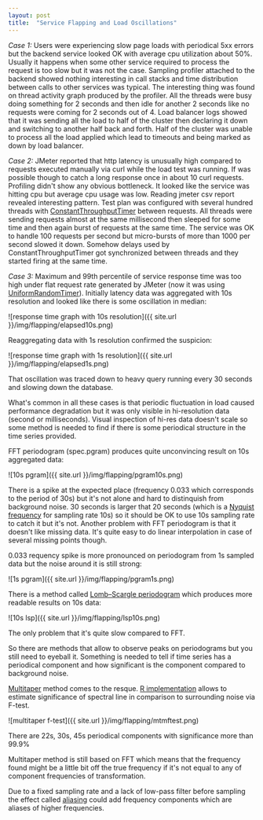 ```yaml
---
layout: post
title:  "Service Flapping and Load Oscillations"
---
```


_Case 1:_ Users were experiencing slow page loads with periodical 5xx errors but the backend service looked OK with average cpu utilization about 50%. Usually it happens when some other service required to process the request is too slow but it was not the case. Sampling profiler attached to the backend showed nothing interesting in call stacks and time distribution between calls to other services was typical. The interesting thing was found on thread activity graph produced by the profiler. All the threads were busy doing something for 2 seconds and then idle for another 2 seconds like no requests were coming for 2 seconds out of 4. Load balancer logs showed that it was sending all the load to half of the cluster then declaring it down and switching to another half back and forth. Half of the cluster was unable to process all the load applied which lead to timeouts and being marked as down by load balancer.

_Case 2:_ JMeter reported that http latency is unusually high compared to requests executed manually via curl while the load test was running. If was possible though to catch a long response once in about 10 curl requests. Profiling didn't show any obvious bottleneck. It looked like the service was hitting cpu but average cpu usage was low. Reading jmeter csv report revealed interesting pattern. Test plan was configured with several hundred threads with [ConstantThroughputTimer](http://jmeter.apache.org/usermanual/component_reference.html#Constant_Throughput_Timer) between requests. All threads were sending requests almost at the same millisecond then sleeped for some time and then again burst of requests at the same time. The service was OK to handle 100 requests per second but micro-bursts of more than 1000 per second slowed it down. Somehow delays used by ConstantThroughputTimer got synchronized between threads and they started firing at the same time.

_Case 3:_ Maximum and 99th percentile of service response time was too high under flat request rate generated by JMeter (now it was using [UniformRandomTimer](http://jmeter.apache.org/usermanual/component_reference.html#Uniform_Random_Timer)). Initially latency data was aggregated with 10s resolution and looked like there is some oscillation in median:

![response time graph with 10s resolution]({{ site.url }}/img/flapping/elapsed10s.png)

Reaggregating data with 1s resolution confirmed the suspicion:

![response time graph with 1s resolution]({{ site.url }}/img/flapping/elapsed1s.png)

That oscillation was traced down to heavy query running every 30 seconds and slowing down the database.


What's common in all these cases is that periodic fluctuation in load caused performance degradation but it was only visible in hi-resolution data (second or milliseconds). Visual inspection of hi-res data doesn't scale so some method is needed to find if there is some periodical structure in the time series provided.

FFT periodogram (spec.pgram) produces quite unconvincing result on 10s aggregated data:

![10s pgram]({{ site.url }}/img/flapping/pgram10s.png)

There is a spike at the expected place (frequency 0.033 which corresponds to the period of 30s) but it's not alone and hard to distinquish from background noise. 30 seconds is larger that 20 seconds (which is a [Nyquist frequency](http://en.wikipedia.org/wiki/Nyquist_frequency) for sampling rate 10s) so it should be OK to use 10s sampling rate to catch it but it's not. Another problem with FFT periodogram is that it doesn't like missing data. It's quite easy to do linear interpolation in case of several missing points though.

0.033 requency spike is more pronounced on periodogram from 1s sampled data but the noise around it is still strong:

![1s pgram]({{ site.url }}/img/flapping/pgram1s.png)

There is a method called [Lomb–Scargle periodogram](http://en.wikipedia.org/wiki/Least-squares_spectral_analysis#The_Lomb.E2.80.93Scargle_periodogram) which produces more readable results on 10s data:

![10s lsp]({{ site.url }}/img/flapping/lsp10s.png)

The only problem that it's quite slow compared to FFT.

So there are methods that allow to observe peaks on periodograms but you still need to eyeball it. Something is needed to tell if time series has a periodical component and how significant is the component compared to background noise.

[Multitaper](http://en.wikipedia.org/wiki/Multitaper) method comes to the resque. [R implementation](http://cran.r-project.org/web/packages/multitaper/index.html) allows to estimate significance of spectral line in comparison to surrounding noise via F-test.

![multitaper f-test]({{ site.url }}/img/flapping/mtmftest.png)

There are 22s, 30s, 45s periodical components with significance more than 99.9%

Multitaper method is still based on FFT which means that the frequency found might be a little bit off the true frequency if it's not equal to any of component frequencies of transformation.

Due to a fixed sampling rate and a lack of low-pass filter before sampling the effect called [aliasing](http://en.wikipedia.org/wiki/Aliasing#Sampling_sinusoidal_functions) could add frequency components which are aliases of higher frequencies.
